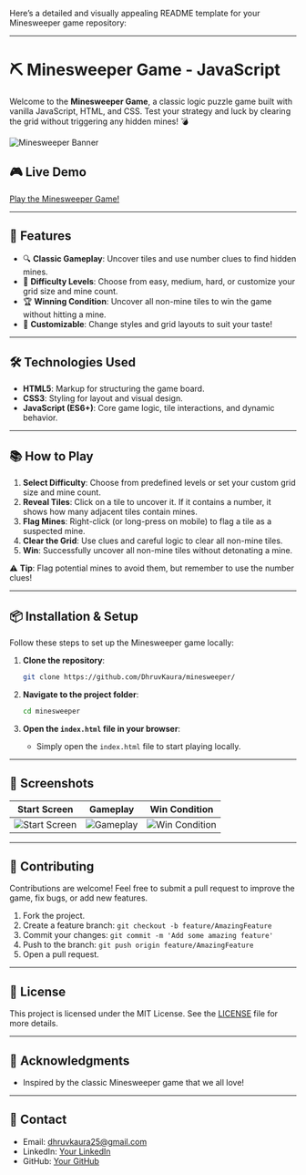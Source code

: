 Here’s a detailed and visually appealing README template for your Minesweeper game repository:

---

# ⛏️ Minesweeper Game - JavaScript

Welcome to the **Minesweeper Game**, a classic logic puzzle game built with vanilla JavaScript, HTML, and CSS. Test your strategy and luck by clearing the grid without triggering any hidden mines! 💣

![Minesweeper Banner](https://ibb.co/hWRP0g1)

## 🎮 **Live Demo**

[Play the Minesweeper Game!](https://minesweepergamejs.netlify.app/)

---

## 🚀 **Features**

- 🔍 **Classic Gameplay**: Uncover tiles and use number clues to find hidden mines.
- 🎯 **Difficulty Levels**: Choose from easy, medium, hard, or customize your grid size and mine count.
- 🏆 **Winning Condition**: Uncover all non-mine tiles to win the game without hitting a mine.
- 🎨 **Customizable**: Change styles and grid layouts to suit your taste!

---

## 🛠️ **Technologies Used**

- **HTML5**: Markup for structuring the game board.
- **CSS3**: Styling for layout and visual design.
- **JavaScript (ES6+)**: Core game logic, tile interactions, and dynamic behavior.

---

## 📚 **How to Play**

1. **Select Difficulty**: Choose from predefined levels or set your custom grid size and mine count.
2. **Reveal Tiles**: Click on a tile to uncover it. If it contains a number, it shows how many adjacent tiles contain mines.
3. **Flag Mines**: Right-click (or long-press on mobile) to flag a tile as a suspected mine.
4. **Clear the Grid**: Use clues and careful logic to clear all non-mine tiles.
5. **Win**: Successfully uncover all non-mine tiles without detonating a mine.

⚠️ **Tip**: Flag potential mines to avoid them, but remember to use the number clues!

---

## 📦 **Installation & Setup**

Follow these steps to set up the Minesweeper game locally:

1. **Clone the repository**:
    ```bash
    git clone https://github.com/DhruvKaura/minesweeper/
    ```

2. **Navigate to the project folder**:
    ```bash
    cd minesweeper
    ```

3. **Open the `index.html` file in your browser**:
    - Simply open the `index.html` file to start playing locally.

---

## 📸 **Screenshots**

| **Start Screen**          | **Gameplay**          | **Win Condition**         |
|---------------------------|-----------------------|---------------------------|
| ![Start Screen](your-image-url) | ![Gameplay](your-image-url) | ![Win Condition](your-image-url) |

---

## 🌟 **Contributing**

Contributions are welcome! Feel free to submit a pull request to improve the game, fix bugs, or add new features.

1. Fork the project.
2. Create a feature branch: `git checkout -b feature/AmazingFeature`
3. Commit your changes: `git commit -m 'Add some amazing feature'`
4. Push to the branch: `git push origin feature/AmazingFeature`
5. Open a pull request.

---

## 📝 **License**

This project is licensed under the MIT License. See the [LICENSE](LICENSE) file for more details.

---

## 🙌 **Acknowledgments**

- Inspired by the classic Minesweeper game that we all love!

---

## 📧 **Contact**

- Email: [dhruvkaura25@gmail.com](mailto:dhruvkaura25@gmail.com)
- LinkedIn: [Your LinkedIn](https://www.linkedin.com/in/dhruv-kaura/)
- GitHub: [Your GitHub](https://github.com/DhruvKaura/)

